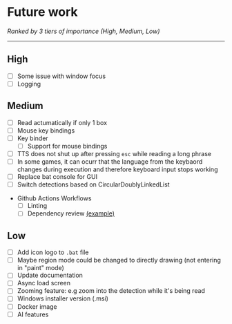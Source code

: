 # Future work
*Ranked by 3 tiers of importance (High, Medium, Low)*

---
## High
- [ ] Some issue with window focus
- [ ] Logging
## Medium
- [ ] Read actumatically if  only 1 box
- [ ] Mouse key bindings
- [ ] Key binder
  - [ ] Support for mouse bindings
- [ ] TTS does not shut up after pressing `esc` while reading a long phrase
- [ ] In some games, it can ocurr that the language from the keybaord changes during execution and therefore keyboard input stops working
- [ ] Replace bat console for GUI
- [ ] Switch detections based on CircularDoublyLinkedList
- Github Actions Workflows
    - [ ] Linting
    - [ ] Dependency review [(example)](https://github.com/badges/shields/blob/master/.github/workflows/enforce-dependency-review.yml)
## Low
  - [ ] Add icon logo to `.bat` file
  - [ ] Maybe region mode could be changed to directly drawing (not entering in "paint" mode)
  - [ ] Update documentation
  - [ ] Async load screen
  - [ ] Zooming feature: e.g zoom into the detection while it's being read
  - [ ] Windows installer version (.msi)
  - [ ] Docker image
  - [ ] AI features
